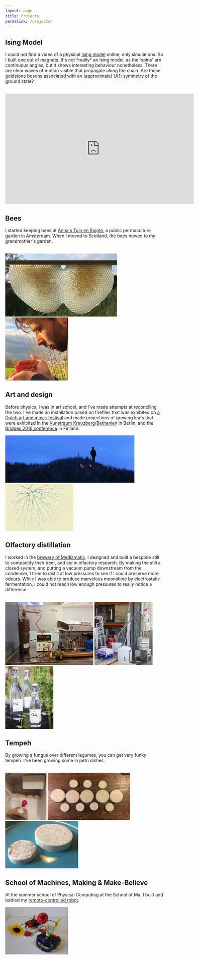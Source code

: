 ```yaml
---
layout: page
title: Projects
permalink: /projects/
---
```

<h2> Ising Model </h2>
<p>I could not find a video of a physical <a href="https://en.wikipedia.org/wiki/Ising_model" target="_blank">Ising model</a> online, only simulations. So I built one out of magnets. It's not *really* an Ising model, as the 'spins' are continuous angles, but it shows interesting behaviour nonetheless. There are clear waves of motion visible that propagate along the chain. Are these goldstone bosons associated with an (approximate) U(1) symmetry of the ground state?</p><br>
<section class="bottom-1">
		<iframe width="600" height="350" src="https://www.youtube.com/embed/grGs0FSb4SM" frameborder="0" allow="accelerometer; autoplay; encrypted-media; gyroscope; picture-in-picture" allowfullscreen></iframe>
</section>


<h2> Bees </h2>

<p class="">I started keeping bees at <a href="http://annastuinenruigte.nl/en/welcome/" target="_blank">Anna's Tuin en Ruigte</a>, a public permaculture garden in Amsterdam. When I moved to Scotland, the bees moved to my grandmother's garden. </p><br>
<section style="display: inline;">
		<img src="/assets/hive.png" height="200">
</section>
<section style="display: inline;" class = "bottom-3">
		<img src="/assets/bee.jpg" height="200">
</section><br>


<h2> Art and design </h2>

<p> Before physics, I was in art school, and I've made attempts at reconciling the two. I've made an installation based on fireflies that was exhibited on <a href="https://intothegreatwideopen.nl/programmaonderdeel/noctiluca"> a Dutch art and music festival</a> and made projections of growing leafs that were exhibited in the <a href="https://www.kunstraumkreuzberg.de/"> Kunstraum Kreuzberg/Bethanien</a> in Berlin, and the <a href="http://gallery.bridgesmathart.org/exhibitions/2016-bridges-conference/abel-jansma">Bridges 2016 conference</a> in Finland.</p>
<section style="display: inline;">
		<img src="/assets/fireflies_cropped.jpg" height="150">
</section>
<section style="display: inline;" class = "bottom-3">
		<img src="/assets/leafs.png" height="150">
</section><br>



<h2> Olfactory distillation </h2>
<p>I worked in the <a href="https://www.mediamatic.net/en/page/284175/distillation-101" target="_blank">brewery of Mediamatic</a>. I designed and built a bespoke still to compactify their beer, and aid in olfactory research. By making the still a closed system, and putting a vacuum pump downstream from the condenser, I tried to distill at low pressures to see if I could preserve more odours. While I was able to produce marvelous moonshine by electrostatic fermentation, I could not reach low enough pressures to really notice a difference.</p><br>
<section style="display: inline;">
		<img src="/assets/ferment.jpg" height="200">
</section>
<section style="display: inline;">
		<img src="/assets/still.jpg" height="200">
</section>
<section style="display: inline;">
		<img src="/assets/moonshine.jpg" height="200">
</section><br>


<h2> Tempeh </h2>
<p>By growing a fungus over different legumes, you can get very funky tempeh. I've been growing some in petri dishes.</p><br>
<section style="display: inline;">
		<img src="/assets/tempeh_inc.jpeg" height="150">
</section>
<section style="display: inline;">
		<img src="/assets/tempeh_set.jpeg" height="150">
</section>
<section style="display: inline;">
		<img src="/assets/tempeh_done.jpeg" height="150">
</section><br>




<h2 > School of Machines, Making & Make-Believe </h2>
<p>At the summer school of Physical Computing at the School of Ma, I built and battled my <a href="https://www.youtube.com/watch?v=NAdLcie-kP0" target="_blank">remote-controlled robot</a>. </p>
<section class="bottom-1">
		<img src="/assets/pepperhead.jpg" height="150">
</section>


